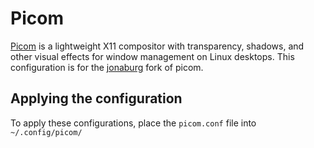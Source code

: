 # Picom
[Picom](https://en.wikipedia.org/wiki/Picom) is a lightweight X11 compositor with transparency, shadows, and other visual effects for window management on Linux desktops.
This configuration is for the [jonaburg](https://github.com/jonaburg/picom) fork of picom.
## Applying the configuration
To apply these configurations, place the `picom.conf` file into `~/.config/picom/`
